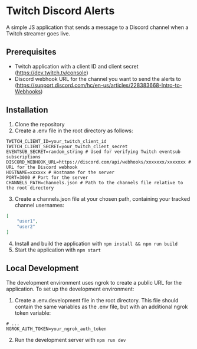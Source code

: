 # Twitch Discord Alerts
A simple JS application that sends a message to a Discord channel when a Twitch streamer goes live.

## Prerequisites
- Twitch application with a client ID and client secret (https://dev.twitch.tv/console)
- Discord webhook URL for the channel you want to send the alerts to (https://support.discord.com/hc/en-us/articles/228383668-Intro-to-Webhooks)

## Installation
1. Clone the repository
2. Create a .env file in the root directory as follows:
```env
TWITCH_CLIENT_ID=your_twitch_client_id
TWITCH_CLIENT_SECRET=your_twitch_client_secret
EVENTSUB_SECRET=random_string # Used for verifying Twitch eventsub subscriptions
DISCORD_WEBHOOK_URL=https://discord.com/api/webhooks/xxxxxxx/xxxxxxx # URL for the Discord webhook
HOSTNAME=xxxxxx # Hostname for the server
PORT=3000 # Port for the server
CHANNELS_PATH=channels.json # Path to the channels file relative to the root directory
```
3. Create a channels.json file at your chosen path, containing your tracked channel usernames:
```json
[
    "user1",
    "user2"
]
```
4. Install and build the application with `npm install && npm run build`
5. Start the application with `npm start`

## Local Development
The development environment uses ngrok to create a public URL for the application. To set up the development environment:
1. Create a .env.development file in the root directory. This file should contain the same variables as the .env file, but with an additional ngrok token variable:
```env
# ...
NGROK_AUTH_TOKEN=your_ngrok_auth_token
```
2. Run the development server with `npm run dev`
